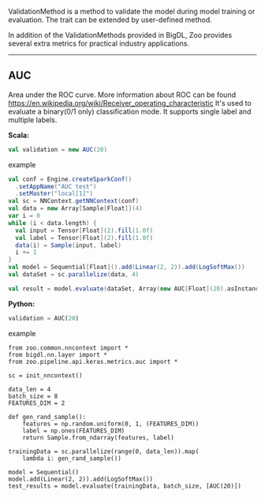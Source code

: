ValidationMethod is a method to validate the model during model training or evaluation.
The trait can be extended by user-defined method.

In addition of the ValidationMethods provided in BigDL, Zoo provides several extra metrics for practical industry applications.

---
## AUC ####
Area under the ROC curve. More information about ROC can be found https://en.wikipedia.org/wiki/Receiver_operating_characteristic
It's used to evaluate a binary(0/1 only) classification mode. It supports single label and multiple labels.

**Scala:**
```scala
val validation = new AUC(20)
```
example
```scala
val conf = Engine.createSparkConf()
  .setAppName("AUC test")
  .setMaster("local[1]")
val sc = NNContext.getNNContext(conf)
val data = new Array[Sample[Float]](4)
var i = 0
while (i < data.length) {
  val input = Tensor[Float](2).fill(1.0f)
  val label = Tensor[Float](2).fill(1.0f)
  data(i) = Sample(input, label)
  i += 1
}
val model = Sequential[Float]().add(Linear(2, 2)).add(LogSoftMax())
val dataSet = sc.parallelize(data, 4)

val result = model.evaluate(dataSet, Array(new AUC[Float](20).asInstanceOf[ValidationMethod[Float]]))
```

**Python:**
```python
validation = AUC(20)
```
example
```
from zoo.common.nncontext import *
from bigdl.nn.layer import *
from zoo.pipeline.api.keras.metrics.auc import *

sc = init_nncontext()

data_len = 4
batch_size = 8
FEATURES_DIM = 2

def gen_rand_sample():
    features = np.random.uniform(0, 1, (FEATURES_DIM))
    label = np.ones(FEATURES_DIM)
    return Sample.from_ndarray(features, label)

trainingData = sc.parallelize(range(0, data_len)).map(
    lambda i: gen_rand_sample())

model = Sequential()
model.add(Linear(2, 2)).add(LogSoftMax())
test_results = model.evaluate(trainingData, batch_size, [AUC(20)])

```
